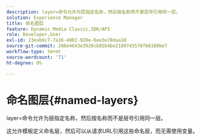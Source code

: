 ```yaml
---
description: layer=命令允许为层指定名称，然后按名称而不是层号引用同一层。
solution: Experience Manager
title: 命名图层
feature: Dynamic Media Classic,SDK/API
role: Developer,User
exl-id: 23eab9c7-7a16-4902-920e-6ee3e78daa18
source-git-commit: 206e4643e3926cb85b4be2189743578f88180be7
workflow-type: tm+mt
source-wordcount: '71'
ht-degree: 0%

---
```


# 命名图层{#named-layers}

layer=命令允许为层指定名称，然后按名称而不是层号引用同一层。

这允许模板定义命名层，然后可以从请求URL引用这些命名层，而无需使用变量。
